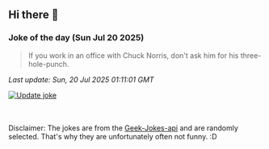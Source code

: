 ## Hi there 👋

### Joke of the day (Sun Jul 20 2025)
<!-- joke -->
>If you work in an office with Chuck Norris, don't ask him for his three-hole-punch.
<!-- /joke -->

*Last update: Sun, 20 Jul 2025 01:11:01 GMT*

[![Update joke](https://github.com/nclskfm/nclskfm/actions/workflows/joke.yml/badge.svg)](https://github.com/nclskfm/nclskfm/actions/workflows/joke.yml)

<br><br>
Disclaimer: The jokes are from the [Geek-Jokes-api](https://github.com/sameerkumar18/geek-joke-api) and are randomly selected. That's why they are unfortunately often not funny. :D

